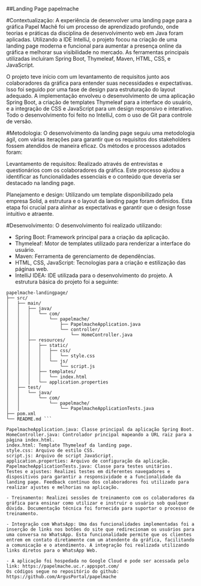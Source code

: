 ##Landing Page papelmache

#Contextualização:
A experiência de desenvolver uma landing page para a gráfica Papel Machê foi um processo de aprendizado profundo, onde teorias e práticas da disciplina de desenvolvimento web em Java foram aplicadas. Utilizando a IDE IntelliJ, o projeto focou na criação de uma landing page moderna e funcional para aumentar a presença online da gráfica e melhorar sua visibilidade no mercado. As ferramentas principais utilizadas incluíram Spring Boot, Thymeleaf, Maven, HTML, CSS, e JavaScript.

O projeto teve início com um levantamento de requisitos junto aos colaboradores da gráfica para entender suas necessidades e expectativas. Isso foi seguido por uma fase de design para estruturação do layout adequado. A implementação envolveu o desenvolvimento de uma aplicação Spring Boot, a criação de templates Thymeleaf para a interface do usuário, e a integração de CSS e JavaScript para um design responsivo e interativo. Todo o desenvolvimento foi feito no IntelliJ, com o uso de Git para controle de versão.

#Metodologia:
O desenvolvimento da landing page seguiu uma metodologia ágil, com várias iterações para garantir que os requisitos dos stakeholders fossem atendidos de maneira eficaz. Os métodos e processos adotados foram:

Levantamento de requisitos: Realizado através de entrevistas e questionários com os colaboradores da gráfica. Este processo ajudou a identificar as funcionalidades essenciais e o conteúdo que deveria ser destacado na landing page.

Planejamento e design: Utilizando um template disponibilizado pela empresa Solid, a estrutura e o layout da landing page foram definidos. Esta etapa foi crucial para alinhar as expectativas e garantir que o design fosse intuitivo e atraente.

#Desenvolvimento: O desenvolvimento foi realizado utilizando:

- Spring Boot: Framework principal para a criação da aplicação.
- Thymeleaf: Motor de templates utilizado para renderizar a interface do usuário.
- Maven: Ferramenta de gerenciamento de dependências.
- HTML, CSS, JavaScript: Tecnologias para a criação e estilização das páginas web.
- IntelliJ IDEA: IDE utilizada para o desenvolvimento do projeto.
A estrutura básica do projeto foi a seguinte:
```
papelmache-landingpage/
├── src/
│   ├── main/
│   │   ├── java/
│   │   │   └── com/
│   │   │       └── papelmache/
│   │   │           ├── PapelmacheApplication.java
│   │   │           └── controller/
│   │   │               └── HomeController.java
│   │   ├── resources/
│   │   │   ├── static/
│   │   │   │   ├── css/
│   │   │   │   │   └── style.css
│   │   │   │   └── js/
│   │   │   │       └── script.js
│   │   │   ├── templates/
│   │   │   │   └── index.html
│   │   │   └── application.properties
│   ├── test/
│   │   └── java/
│   │       └── com/
│   │           └── papelmache/
│   │               └── PapelmacheApplicationTests.java
├── pom.xml
└── README.md ```

PapelmacheApplication.java: Classe principal da aplicação Spring Boot.
HomeController.java: Controlador principal mapeando a URL raiz para a página index.html.
index.html: Template Thymeleaf da landing page.
style.css: Arquivo de estilo CSS.
script.js: Arquivo de script JavaScript.
application.properties: Arquivo de configuração da aplicação.
PapelmacheApplicationTests.java: Classe para testes unitários.
Testes e ajustes: Realizei testes em diferentes navegadores e dispositivos para garantir a responsividade e a funcionalidade da landing page. Feedback contínuo dos colaboradores foi utilizado para realizar ajustes e melhorias na aplicação.

- Treinamento: Realizei sessões de treinamento com os colaboradores da gráfica para ensinar como utilizar e instruir o usuário sob qualquer dúvida. Documentação técnica foi fornecida para suportar o processo de treinamento.

- Integração com WhatsApp: Uma das funcionalidades implementadas foi a inserção de links nos botões do site que redirecionam os usuários para uma conversa no WhatsApp. Esta funcionalidade permite que os clientes entrem em contato diretamente com um atendente da gráfica, facilitando a comunicação e o atendimento. A integração foi realizada utilizando links diretos para o WhatsApp Web.

- A aplicação foi hospedada no Google Cloud e pode ser acessada pelo link: https://papelmache.uc.r.appspot.com/
Os códigos segue no repositório do github: https://github.com/ArgusPortal/papelmache